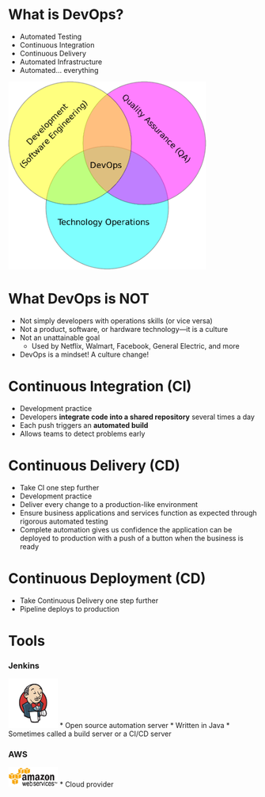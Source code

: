 # What is DevOps?
* Automated Testing
* Continuous Integration
* Continuous Delivery
* Automated Infrastructure
* Automated… everything

<img src="images/devops.png" width="400px"/>


# What DevOps is NOT
* Not simply developers with operations skills (or vice versa)
* Not a product, software, or hardware technology—it is a culture
* Not an unattainable goal
  * Used by Netflix, Walmart, Facebook, General Electric, and more
* DevOps is a mindset! A culture change!

# Continuous Integration (CI)
* Development practice
* Developers **integrate code into a shared repository** several times a day
* Each push triggers an **automated build**
* Allows teams to detect problems early

# Continuous Delivery (CD)
* Take CI one step further
* Development practice
* Deliver every change to a production-like environment
* Ensure business applications and services function as expected through rigorous automated testing
* Complete automation gives us confidence the application can be deployed to production with a push of a button when the business is ready

# Continuous Deployment (CD)
* Take Continuous Delivery one step further
* Pipeline deploys to production

# Tools

### Jenkins
<img src="images/jenkins.png" width="100px"/>
* Open source automation server
* Written in Java
* Sometimes called a build server or a CI/CD server

### AWS
<img src="images/aws.png" width="100px"/>
* Cloud provider
